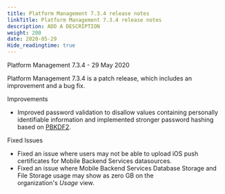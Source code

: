 ```yaml
---
title: Platform Management 7.3.4 release notes
linkTitle: Platform Management 7.3.4 release notes
description: ADD A DESCRIPTION
weight: 200
date: 2020-05-29
Hide_readingtime: true
---
```


Platform Management 7.3.4 - 29 May 2020

Platform Management 7.3.4 is a patch release, which includes an improvement and a bug fix.

Improvements

* Improved password validation to disallow values containing personally identifiable information and implemented stronger password hashing based on [PBKDF2](https://www.pbkdf2.com/).

Fixed Issues

* Fixed an issue where users may not be able to upload iOS push certificates for Mobile Backend Services datasources.
* Fixed an issue where Mobile Backend Services Database Storage and File Storage usage may show as zero GB on the organization's _Usage_ view.
